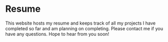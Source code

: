 # Resume
This website hosts my resume and keeps track of all my projects I have completed so far and am planning on completing. Please contact me if you have any questions. Hope to hear from you soon!
